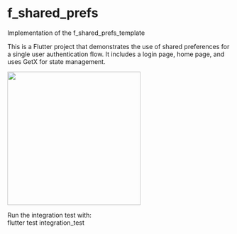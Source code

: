 # f_shared_prefs

Implementation of the f_shared_prefs_template

This is a Flutter project that demonstrates the use of shared preferences for a single user authentication flow. It includes a login page, home page, and uses GetX for state management.

<img src="https://user-images.githubusercontent.com/4458129/178773695-b5a7aa7d-fce4-4e72-952a-384c0f6ce924.gif" width="300" />

Run the integration test with:  
flutter test integration_test
